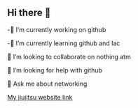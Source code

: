 ## Hi there 👋

<!--
**L00203126/L00203126** is a ✨ _special_ ✨ repository because its `README.md` (this file) appears on your GitHub profile.

Here are some ideas to get you started:
-->
-🔭 I’m currently working on github

-🌱 I’m currently learning github and Iac

👯 I’m looking to collaborate on nothing atm

🤔 I’m looking for help with github

💬 Ask me about networking

[My jiujitsu website link](https://www.liscannorbaybjj.ie/)


